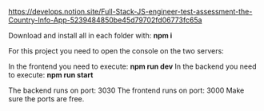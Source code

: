 https://develops.notion.site/Full-Stack-JS-engineer-test-assessment-the-Country-Info-App-5239484850be45d79702fd06773fc65a

Download and install all in each folder with:
__npm i__ 

For this project you need to open the console on the two servers:

In the frontend you need to execute:
__npm run dev__
In the backend you need to execute:
__npm run start__

The backend runs on port: 3030
The frontend runs on port: 3000
Make sure the ports are free.

